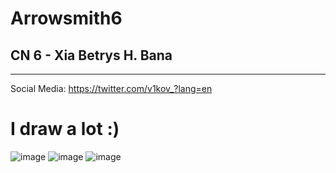 # Arrowsmith6
## CN 6 - Xia Betrys H. Bana
--- 
Social Media: https://twitter.com/v1kov_?lang=en
# I draw a lot :)
![image](https://github.com/user-attachments/assets/d0c85490-7d8a-421d-a65c-3d74cebfdf6f)
![image](https://github.com/user-attachments/assets/ef8f77d7-9433-4833-b8c6-5592bef592ce)
![image](https://github.com/user-attachments/assets/32b5c692-f657-48d5-84b2-d007874764dd)
